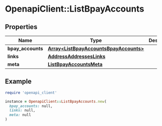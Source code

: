 # OpenapiClient::ListBpayAccounts

## Properties

| Name | Type | Description | Notes |
| ---- | ---- | ----------- | ----- |
| **bpay_accounts** | [**Array&lt;ListBpayAccountsBpayAccounts&gt;**](ListBpayAccountsBpayAccounts.md) |  | [optional] |
| **links** | [**AddressAddressesLinks**](AddressAddressesLinks.md) |  | [optional] |
| **meta** | [**ListBpayAccountsMeta**](ListBpayAccountsMeta.md) |  | [optional] |

## Example

```ruby
require 'openapi_client'

instance = OpenapiClient::ListBpayAccounts.new(
  bpay_accounts: null,
  links: null,
  meta: null
)
```

